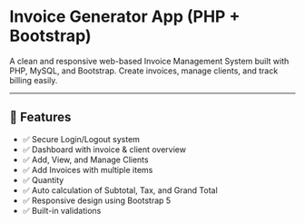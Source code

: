 # Invoice Generator App (PHP + Bootstrap)

A clean and responsive web-based Invoice Management System built with PHP, MySQL, and Bootstrap. Create invoices, manage clients, and track billing easily.

---

## 🚀 Features

- ✅ Secure Login/Logout system
- ✅ Dashboard with invoice & client overview
- ✅ Add, View, and Manage Clients
- ✅ Add Invoices with multiple items
- ✅ Quantity 
- ✅ Auto calculation of Subtotal, Tax, and Grand Total
- ✅ Responsive design using Bootstrap 5
- ✅ Built-in validations


